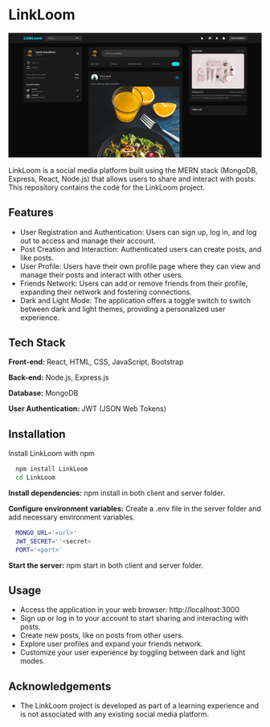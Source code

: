 
# LinkLoom

![App Screenshot](https://github.com/ailaa-jadoo/LinkLoom/blob/main/LL-ss.png?raw=true)

LinkLoom is a social media platform built using the MERN stack (MongoDB, Express, React, Node.js) that allows users to share and interact with posts. This repository contains the code for the LinkLoom project.



## Features

- User Registration and Authentication: Users can sign up, log in, and log out to access and manage their account.
- Post Creation and Interaction: Authenticated users can create posts, and like posts.
- User Profile: Users have their own profile page where they can view and manage their posts and interact with other users.
- Friends Network: Users can add or remove friends from their profile, expanding their network and fostering connections.
- Dark and Light Mode: The application offers a toggle switch to switch between dark and light themes, providing a personalized user experience.
## Tech Stack


**Front-end:** React, HTML, CSS, JavaScript, Bootstrap

**Back-end:** Node.js, Express.js

**Database:** MongoDB

**User Authentication:** JWT (JSON Web Tokens)





## Installation

Install LinkLoom with npm

```bash
  npm install LinkLoom
  cd LinkLoom
```

**Install dependencies:** npm install in both client and server folder.

**Configure environment variables:** Create a .env file in the server folder and add necessary environment variables.

```bash
  MONGO_URL='<url>'
  JWT_SECRET=''<secret>
  PORT='<port>'
```

**Start the server:** npm start in both client and server folder.
## Usage

- Access the application in your web browser: http://localhost:3000
- Sign up or log in to your account to start sharing and interacting with posts.
- Create new posts, like on posts from other users.
- Explore user profiles and expand your friends network.
- Customize your user experience by toggling between dark and light modes.



## Acknowledgements

- The LinkLoom project is developed as part of a learning experience and is not associated with any existing social media platform.
